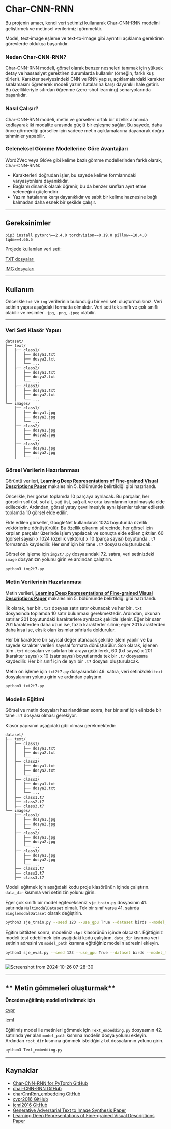 
# **Char-CNN-RNN**

Bu projenin amacı, kendi veri setimizi kullanarak Char-CNN-RNN modelini geliştirmek ve metinsel verilerimizi gömmektir.

Model, text-image eşleme ve text-to-image gibi ayrıntılı açıklama gerektiren görevlerde oldukça başarılıdır.

### Neden Char-CNN-RNN?
Char-CNN-RNN modeli, görsel olarak benzer nesneleri tanımak için yüksek detay ve hassasiyet gerektiren durumlarda kullanılır (örneğin, farklı kuş türleri). Karakter seviyesindeki CNN ve RNN yapısı, açıklamalardaki karakter sıralamasını öğrenerek modeli yazım hatalarına karşı dayanıklı hale getirir. Bu özellikleriyle sıfırdan öğrenme (zero-shot learning) senaryolarında başarılıdır.

### Nasıl Çalışır?
Char-CNN-RNN modeli, metin ve görselleri ortak bir özellik alanında kodlayarak iki modalite arasında güçlü bir eşleşme sağlar. Bu sayede, daha önce görmediği görseller için sadece metin açıklamalarına dayanarak doğru tahminler yapabilir.

### Geleneksel Gömme Modellerine Göre Avantajları
Word2Vec veya GloVe gibi kelime bazlı gömme modellerinden farklı olarak, Char-CNN-RNN:
- Karakterleri doğrudan işler, bu sayede kelime formlarındaki varyasyonlara dayanıklıdır.
- Bağlamı dinamik olarak öğrenir, bu da benzer sınıfları ayırt etme yeteneğini güçlendirir.
- Yazım hatalarına karşı dayanıklıdır ve sabit bir kelime haznesine bağlı kalmadan daha esnek bir şekilde çalışır.

---

## **Gereksinimler**

```
pip3 install pytorch==2.4.0 torchvision==0.19.0 pillow==10.4.0 tqdm==4.66.5 
```

Projede kullanılan veri seti:

[TXT dosyaları](https://drive.google.com/file/d/0B0ywwgffWnLLZW9uVHNjb2JmNlE/view?resourcekey=0-8y2UVmBHAlG26HafWYNoFQ)   

[IMG dosyaları](https://data.caltech.edu/records/65de6-vp158)

---

## **Kullanım**

Öncelikle `txt` ve `img` verilerinin bulunduğu bir veri seti oluşturmalısınız. Veri setinin yapısı aşağıdaki formatta olmalıdır. Veri seti tek sınıflı ve çok sınıflı olabilir ve resimler `.jpg`, `.png`, `.jpeg` olabilir.

---

### **Veri Seti Klasör Yapısı**

```
dataset/
├── text/
│   ├── class1/
│   │   ├── dosya1.txt
│   │   ├── dosya2.txt
│   │   └── ...
│   ├── class2/
│   │   ├── dosya1.txt
│   │   ├── dosya2.txt
│   │   └── ...
│   ├── class3/
│   │   ├── dosya1.txt
│   │   ├── dosya2.txt
│   │   └── ...
└── images/
    ├── class1/
    │   ├── dosya1.jpg
    │   ├── dosya2.jpg
    │   └── ...
    ├── class2/
    │   ├── dosya1.jpg
    │   ├── dosya2.jpg
    │   └── ...
    ├── class3/
    │   ├── dosya1.jpg
    │   ├── dosya2.jpg
    │   └── ...
```

### **Görsel Verilerin Hazırlanması**

Görüntü verileri, **[Learning Deep Representations of Fine-grained Visual Descriptions Paper](https://arxiv.org/pdf/1605.05395)** makalesinin 5. bölümünde belirtildiği gibi hazırlandı. 

Öncelikle, her görsel toplamda 10 parçaya ayrılacak. Bu parçalar, her görselin sol üst, sol alt, sağ üst, sağ alt ve orta kısımlarının kırpılmasıyla elde edilecektir. Ardından, görsel yatay çevrilmesiyle aynı işlemler tekrar edilerek toplamda 10 görsel elde edilir.

Elde edilen görseller, GoogleNet kullanılarak 1024 boyutunda özellik vektörlerine dönüştürülür. Bu özellik çıkarımı sürecinde, her görsel için kırpılan parçalar üzerinde işlem yapılacak ve sonuçta elde edilen çıktılar, 60 (görsel sayısı) x 1024 (özellik vektörü) x 10 (parça sayısı) boyutunda `.t7` formatında kaydedilir. Her sınıf için bir tane `.t7` dosyası oluşturulacak.

Görsel ön işleme için `img2t7.py` dosyasındaki 72. satıra, veri setinizdeki `image` dosyanızın yolunu girin ve ardından çalıştırın.

```bash
python3 img2t7.py
```

### **Metin Verilerinin Hazırlanması**

Metin verileri, **[Learning Deep Representations of Fine-grained Visual Descriptions Paper](https://arxiv.org/pdf/1605.05395)** makalesinin 5. bölümünde belirtildiği gibi hazırlandı. 

İlk olarak, her bir `.txt` dosyası satır satır okunacak ve her bir `.txt` dosyasında toplamda 10 satır bulunması gerekmektedir. Ardından, okunan satırlar 201 boyutundaki karakterlere ayrılacak şekilde işlenir. Eğer bir satır 201 karakterden daha uzun ise, fazla karakterler silinir; eğer 201 karakterden daha kısa ise, eksik olan kısımlar sıfırlarla doldurulur.

Her bir karaktere bir sayısal değer atanacak şekilde işlem yapılır ve bu sayede karakter verileri sayısal formata dönüştürülür. Son olarak, işlenen tüm `.txt` dosyaları ve satırları bir araya getirilerek, 60 (txt sayısı) x 201 (karakter sayısı) x 10 (satır sayısı) boyutlarında tek bir `.t7` dosyasına kaydedilir. Her bir sınıf için de ayrı bir `.t7` dosyası oluşturulacak.

Metin ön işleme için `txt2t7.py` dosyasındaki 49. satıra, veri setinizdeki `text` dosyalarının yolunu girin ve ardından çalıştırın.

```bash
python3 txt2t7.py
```

### **Modelin Eğitimi**

Görsel ve metin dosyaları hazırlandıktan sonra, her bir sınıf için elinizde bir tane `.t7` dosyası olması gerekiyor. 

Klasör yapısının aşağıdaki gibi olması gerekmektedir:

```
dataset/
├── text/
│   ├── class1/
│   │   ├── dosya1.txt
│   │   ├── dosya2.txt
│   │   └── ...
│   ├── class2/
│   │   ├── dosya1.txt
│   │   ├── dosya2.txt
│   │   └── ...
│   ├── class3/
│   │   ├── dosya1.txt
│   │   ├── dosya2.txt
│   │   └── ...
│   ├── class1.t7
│   ├── class2.t7
│   ├── class3.t7
└── images/
    ├── class1/
    │   ├── dosya1.jpg
    │   ├── dosya2.jpg
    │   └── ...
    ├── class2/
    │   ├── dosya1.jpg
    │   ├── dosya2.jpg
    │   └── ...
    ├── class3/
    │   ├── dosya1.jpg
    │   ├── dosya2.jpg
    │   └── ...
    ├── class1.t7
    ├── class2.t7
    ├── class3.t7
```

Modeli eğitmek için aşağıdaki kodu proje klasörünün içinde çalıştırın. `data_dir` kısmına veri setinizin yolunu girin.

Eğer çok sınıflı bir model eğitecekseniz `sje_train.py` dosyasının 41. satırında `MultimodalDataset` olmalı. Tek bir sınıf varsa 41. satırda `SinglemodalDataset` olarak değiştirin.

```bash
python3 sje_train.py --seed 123 --use_gpu True --dataset birds --model_type cvpr --data_dir "file path" --train_split trainval --learning_rate 0.0007 --symmetric True --epochs 200 --checkpoint_dir ckpt --save_file sje_cub_c10_hybrid
```

Eğitim bittikten sonra, modeliniz `ckpt` klasörünün içinde olacaktır. Eğittiğiniz modeli test edebilmek için aşağıdaki kodu çalıştırın. `data_dir` kısmına veri setinin adresini ve `model_path` kısmına eğittiğiniz modelin adresini ekleyin.

```bash
python3 sje_eval.py --seed 123 --use_gpu True --dataset birds --model_type cvpr --data_dir "file path" --eval_split test --num_txts_eval 0 --print_class_stats True --batch_size 40 --model_path "file path"
```
---

![Screenshot from 2024-10-26 07-28-30](https://github.com/user-attachments/assets/202b9301-cbef-4afb-8772-26e1252a59ff)

---

## ** Metin gömmeleri oluşturmak**

**Önceden eğitilmiş modelleri indirmek için**

[cvpr](https://github.com/reedscot/cvpr2016)

[icml](https://github.com/reedscot/icml2016)

Eğitilmiş model ile metinleri gömmek için `Text_embedding.py` dosyasının 42. satırında yer alan `model_path` kısmına modelin dosya yolunu ekleyin. Ardından `root_dir` kısmına gömmek isteidğiniz txt dosyalarının yolunu girin.

```bash
python3 Text_embedding.py
```

***

## **Kaynaklar**

- [Char-CNN-RNN for PyTorch GitHub](https://github.com/martinduartemore/char_cnn_rnn_pytorch/tree/master)
- [char-CNN-RNN GitHub](https://github.com/1o0ko/char-CNN-RNN)
- [charCnnRnn_embedding GitHub](https://github.com/ramidzamzam/charCnnRnn_embedding/tree/main)
- [cvpr2016 GitHub](https://github.com/reedscot/cvpr2016)
- [icml2016 GitHub](https://github.com/reedscot/icml2016)
- [Generative Adversarial Text to Image Synthesis Paper](https://arxiv.org/abs/1605.05396)
- [Learning Deep Representations of Fine-grained Visual Descriptions Paper](https://arxiv.org/pdf/1605.05395)
